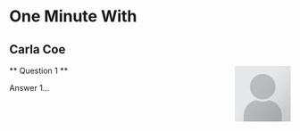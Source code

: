 # One Minute With

## Carla Coe

<!-- ![Portrait Placeholder](../docs/assets/Portrait_Placeholder.png) -->

<img markdown="1" align="right" src="../docs/assets/Portrait_Placeholder.png" width="100" height="100">

** Question 1 **

Answer 1...

